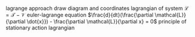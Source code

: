 lagrange approach
	draw diagram and coordinates
	lagrangian of system
		$\mathcal{L} = \mathcal{T} - \mathcal{V}$
	euler-lagrange equation
		$\frac{d}{dt}(\frac{\partial \mathcal{L}}{\partial \dot{x}}) - \frac{\partial \mathcal{L}}{\partial x} = 0$
principle of stationary action
	lagrangian